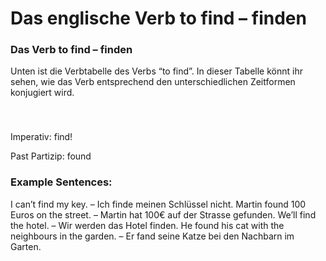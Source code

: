 # Das englische Verb to find – finden

[](http://www.jabbalab.com/blog/wp-content/uploads/2012/01/to-find.jpg)

### Das Verb to find – finden

Unten ist die Verbtabelle des Verbs “to find”. In dieser Tabelle könnt ihr sehen, wie das Verb entsprechend den unterschiedlichen Zeitformen konjugiert wird. 

### 


 

Imperativ: find!

Past Partizip: found

### Example Sentences:

I can’t find my key. – Ich finde meinen Schlüssel nicht.
Martin found 100 Euros on the street. – Martin hat 100€ auf der Strasse gefunden.
We’ll find the hotel. – Wir werden das Hotel finden.
He found his cat with the neighbours in the garden. – Er fand seine Katze bei den Nachbarn im Garten.

